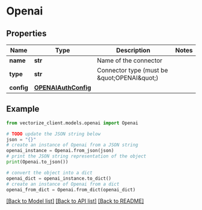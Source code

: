 # Openai


## Properties

Name | Type | Description | Notes
------------ | ------------- | ------------- | -------------
**name** | **str** | Name of the connector | 
**type** | **str** | Connector type (must be \&quot;OPENAI\&quot;) | 
**config** | [**OPENAIAuthConfig**](OPENAIAuthConfig.md) |  | 

## Example

```python
from vectorize_client.models.openai import Openai

# TODO update the JSON string below
json = "{}"
# create an instance of Openai from a JSON string
openai_instance = Openai.from_json(json)
# print the JSON string representation of the object
print(Openai.to_json())

# convert the object into a dict
openai_dict = openai_instance.to_dict()
# create an instance of Openai from a dict
openai_from_dict = Openai.from_dict(openai_dict)
```
[[Back to Model list]](../README.md#documentation-for-models) [[Back to API list]](../README.md#documentation-for-api-endpoints) [[Back to README]](../README.md)


